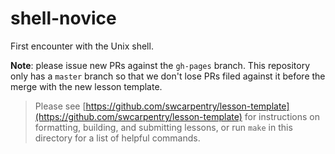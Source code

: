 shell-novice
============

First encounter with the Unix shell.

**Note**: please issue new PRs against the `gh-pages` branch. This repository only has a `master` branch so that we don't lose PRs filed against it before the merge with the new lesson template.

> Please see [https://github.com/swcarpentry/lesson-template](https://github.com/swcarpentry/lesson-template)
> for instructions on formatting, building, and submitting lessons,
> or run `make` in this directory for a list of helpful commands.
